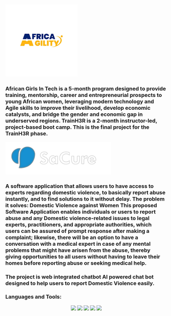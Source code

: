 <h2><img src="/img/download.png" alt="African Agility" title="African Agility" aligne="center"></h2>  
<p>
 <h3>
  African Girls In Tech is a 5-month program designed to provide training, mentorship, career and entrepreneurial prospects to young African women,
leveraging modern technology and Agile skills to improve their livelihood, develop economic catalysts, and bridge the gender and economic gap in
underserved regions.
TrainH3R is a 2-month instructor-led, project-based boot camp.
This is the final project for the TrainH3R phase. 
 </h3> 

</p>

<img src="/img/20230801_012451.png">
<h3> A software application that allows users to have access to experts regarding domestic violence, to basically report abuse instantly, and to find solutions to it without delay. 
The problem it solves: Domestic  Violence against Women This proposed Software Application enables individuals or users to report abuse and any Domestic violence-related issues to legal experts, practitioners, and appropriate authorities, which users can be assured of prompt response after making a complaint; likewise, there will be an option to have a conversation with a medical expert in case of any mental problems that might have arisen from the abuse, thereby giving opportunities to all users without having to leave their homes before reporting abuse or seeking medical help. </h3>
</p>
<h3>The project is web integrated chatbot AI powered chat bot designed to help users to report Domestic Violence easily.</h3>
<h3>Languages and Tools:</h3>
<p align="center">
    <img src= "https://img.shields.io/badge/Python-3776AB?style=for-the-badge&logo=python&logoColor=white">
    <img src= "https://img.shields.io/badge/HTML-239120?style=for-the-badge&logo=html5&logoColor=white">
    <img src= "https://img.shields.io/badge/CSS-239120?&style=for-the-badge&logo=css3&logoColor=white">
    <img src= "https://img.shields.io/badge/JavaScript-F7DF1E?style=for-the-badge&logo=javascript&logoColor=black">
    <img src= "https://img.shields.io/badge/Bootstrap-563D7C?style=for-the-badge&logo=bootstrap&logoColor=white">

